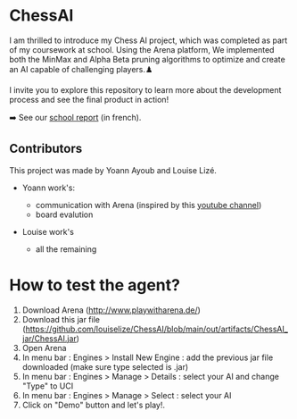 # ChessAI

I am thrilled to introduce my Chess AI project, which was completed as part of my coursework at school. Using the Arena platform, We implemented both the MinMax and Alpha Beta pruning algorithms to optimize and create an AI capable of challenging players.♟️

I invite you to explore this repository to learn more about the development process and see the final product in action!

➡️ See our [school report](https://github.com/louiselize/ChessAI/blob/main/REPORT_LIZE_AYOUB_CHESS_IA_UQAC.pdf) (in french).


## Contributors
This project was made by Yoann Ayoub and Louise Lizé.

- Yoann work's:
  - communication with Arena (inspired by this [youtube channel](https://youtu.be/V_2-LOvr5E8))
  - board evalution

- Louise work's
  - all the remaining


# How to test the agent?
1. Download Arena (http://www.playwitharena.de/)
2. Download this jar file (https://github.com/louiselize/ChessAI/blob/main/out/artifacts/ChessAI_jar/ChessAI.jar)
3. Open Arena
4. In menu bar : Engines > Install New Engine : add the previous jar file downloaded (make sure type selected is .jar)
5. In menu bar : Engines > Manage > Details : select your AI and change "Type" to UCI
6. In menu bar : Engines > Manage > Select : select your AI
7. Click on "Demo" button and let's play!.
